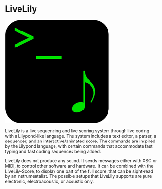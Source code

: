 # LiveLily
![LiveLily logo](livelily/bin/data/livelily_logo_scaled.png?raw=true)

LiveLily is a live sequencing and live scoring system through live coding with a Lilypond-like language. The system includes a text editor, a parser, a sequencer, and an interactive/animated score. The commands are inspired by the Lilypond language, with certain commands that accommodate fast typing and fast coding sequences being added.

LiveLily does not produce any sound. It sends messages either with OSC or MIDI, to control other software and hardware. It can be combined with the LiveLily-Score, to display one part of the full score, that can be sight-read by an instrumentalist. The possible setups that LiveLily supports are pure electronic, electroacoustic, or acoustic only.
